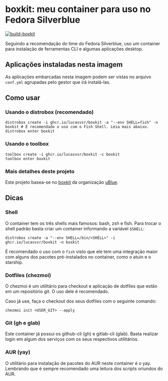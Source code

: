 # boxkit: meu container para uso no Fedora Silverblue

[![build-boxkit](https://github.com/lucasvsr/boxkit/actions/workflows/build-boxkit.yml/badge.svg)](https://github.com/lucasvsr/boxkit/actions/workflows/build-boxkit.yml)

Seguindo a recomendação do time do Fedora Silverblue, uso um container para instalação de ferramentas CLI e algumas aplicações desktop.

## Aplicações instaladas nesta imagem

As aplicações embarcadas nesta imagem podem ser vistas no arquivo `conf.yml` agrupadas pelo gestor que irá instalá-las.

## Como usar

### Usando o distrobox (recomendado)

```console
distrobox create -i ghcr.io/lucasvsr/boxkit -a "--env SHELL=fish" -n boxkit # É recomendado o uso com o Fish Shell. Leia mais abaixo.
distrobox enter boxkit
```

### Usando o toolbox

```console
toolbox create -i ghcr.io/lucasvsr/boxkit -c boxkit
toolbox enter boxkit
```

### Mais detalhes deste projeto

Este projeto basea-se no [boxkit](https://github.com/ublue-os/boxkit) da organização [uBlue](https://github.com/ublue-os).

## Dicas

### Shell

O container tem os três shells mais famosos: bash, zsh e fish. Para trocar o shell padrão basta criar um container informando a variável `$SHELL`:

```console
distrobox create -a "--env SHELL=/bin/<SHELL>" -i ghcr.io/lucasvsr/boxkit -n boxkit
```
É recomendado o uso com o `fish` visto que ele tem uma integração maior com alguns dos pacotes pré-instalados no container, como o atuin e o starship.

### Dotfiles (chezmoi)

O chezmoi é um utilitário para checkout e aplicação de dotfiles que estão em um repositório git. O uso dele é recomendado. 

Caso já use, faça o checkout dos seus dotfiles com o seguinte comando:

```console
chezmoi init <USER_GIT> --apply
```

### Git (gh e glab)

Este container já possui os github-cli (gh) e gitlab-cli (glab). Basta realizar login em algum dos serviços com os seus respectivos utilitários.

### AUR (yay)

O utilitário para instalação de pacotes do AUR neste container é o yay. Lembrando que é sempre recomendado uma leitura dos scripts oriundos do AUR.
